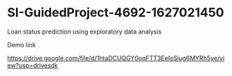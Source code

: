 # SI-GuidedProject-4692-1627021450

Loan status prediction using exploratory data analysis

Demo link

https://drive.google.com/file/d/1htaDCUQGY0oqFTT3EeIoSiug6MYRh5ye/view?usp=drivesdk

